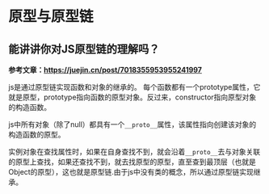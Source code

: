 # 原型与原型链
## 能讲讲你对JS原型链的理解吗？
**参考文章：https://juejin.cn/post/7018355953955241997**

js是通过原型链实现函数和对象的继承的。
每个函数都有一个prototype属性，它就是原型，prototype指向函数的原型对象。反过来，constructor指向原型对象的构造函数。



js中所有对象（除了null）都具有一个`__proto__`属性，该属性指向创建该对象的构造函数的原型。

实例对象在查找属性时，如果在自身查找不到，就会沿着`__proto__`去与对象关联的原型上查找，如果还查找不到，就去找原型的原型，直至查到最顶层（也就是Object的原型），这也就是原型链.由于js中没有类的概念，所以通过原型链实现继承。

